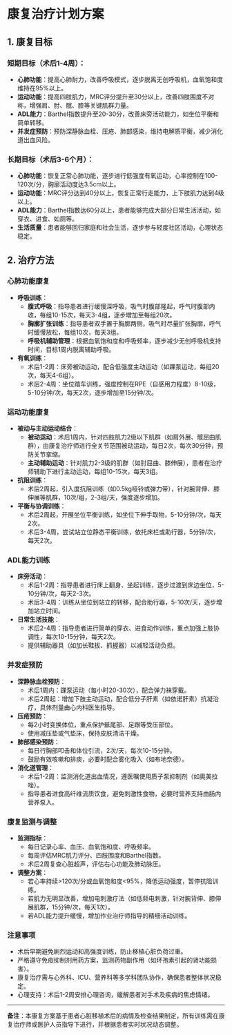 # 康复治疗计划方案

## 1. 康复目标

### 短期目标（术后1-4周）：
- **心肺功能**：提高心肺耐力，改善呼吸模式，逐步脱离无创呼吸机，血氧饱和度维持在95%以上。
- **运动功能**：提高四肢肌力，MRC评分提升至30分以上，改善四肢围度不对称，增强肩、肘、髋、膝等关键肌群力量。
- **ADL能力**：Barthel指数提升至20-30分，改善床旁活动能力，如坐位平衡和简单转移。
- **并发症预防**：预防深静脉血栓、压疮、肺部感染，维持电解质平衡，减少消化道出血风险。

### 长期目标（术后3-6个月）：
- **心肺功能**：恢复正常心肺功能，逐步进行低强度有氧运动，心率控制在100-120次/分，胸廓活动度达3.5cm以上。
- **运动功能**：MRC评分达到40分以上，恢复正常行走能力，上下肢肌力达到4级以上。
- **ADL能力**：Barthel指数达60分以上，患者能够完成大部分日常生活活动，如穿衣、进食、如厕等。
- **生活质量**：患者能够回归家庭和社会生活，逐步参与轻度社区活动，心理状态稳定。

## 2. 治疗方法

### 心肺功能康复
- **呼吸训练**：
  - **腹式呼吸**：指导患者进行缓慢深呼吸，吸气时腹部隆起，呼气时腹部内收，每组10-15次，每天3-4组，逐步增加至每组20次。
  - **胸廓扩张训练**：指导患者双手置于胸廓两侧，吸气时尽量扩张胸廓，呼气时缓慢放松，每组10次，每天3组。
  - **呼吸机辅助管理**：根据血氧饱和度和呼吸频率，逐步减少无创呼吸机支持时间，目标1周内脱离辅助呼吸。
- **有氧训练**：
  - 术后1-2周：床旁被动运动，配合低强度主动运动（如踝泵运动，每组20次，每天4-6组）。
  - 术后2-4周：坐位踏车训练，强度控制在RPE（自感用力程度）8-10级，5-10分钟/次，每天2次，逐步增加至15分钟/次。

### 运动功能康复
- **被动与主动运动结合**：
  - **被动运动**：术后1周内，针对四肢肌力2级以下肌群（如肩外展、髋屈曲肌群），由康复治疗师进行全关节范围被动运动，每日2次，每次30分钟，预防关节挛缩。
  - **主动辅助运动**：针对肌力2-3级的肌群（如肘屈曲、膝伸展），患者在治疗师辅助下进行主动运动，每组10-15次，每天3组。
- **抗阻训练**：
  - 术后2周起，引入度抗阻训练（如0.5kg哑铃或弹力带），针对腕背伸、膝伸展等肌群，10次/组，2-3组/天，强度逐步增加。
- **平衡与协调训练**：
  - 术后2周起，开展坐位平衡训练，如坐位下伸手取物，5-10分钟/次，每天2次。
  - 术后3-4周，尝试站立位静态平衡训练，依托床栏或助行器，5分钟/次，每天2次。

### ADL能力训练
- **床旁活动**：
  - 术后1-2周：指导患者进行床上翻身、坐起训练，逐步过渡到床边坐位，5-10分钟/次，每天2-3次。
  - 术后3-4周：训练从坐位到站立的转移，配合助行器，5-10次/天，逐步增加站立时间。
- **日常生活技能**：
  - 术后2-4周：指导患者进行简单的穿衣、进食动作训练，重点加强上肢协调性，每次10-15分钟，每天2次。
  - 提供辅助器具（如加长鞋拔、抓握器）以减轻活动负担。

### 并发症预防
- **深静脉血栓预防**：
  - 术后1周内：踝泵运动（每小时20-30次），配合弹力袜穿戴。
  - 术后2周起：增加下肢主动运动，配合低分子肝素（如依诺肝素）抗凝治疗，具体剂量由心内科医生指导。
- **压疮预防**：
  - 每2小时变换体位，重点保护骶尾部、足跟等受压部位。
  - 使用减压垫或气垫床，保持皮肤清洁干燥。
- **肺部感染预防**：
  - 每日行胸部叩击和体位引流，2次/天，每次10-15分钟。
  - 鼓励有效咳嗽和排痰，必要时配合雾化吸入（如布地奈德）。
- **消化道管理**：
  - 术后1-2周：监测消化道出血情况，遵医嘱使用质子泵抑制剂（如奥美拉唑）。
  - 指导患者进食高纤维流质饮食，避免刺激性食物，必要时营养支持由肠内营养泵入。

### 康复监测与调整
- **监测指标**：
  - 每日记录心率、血压、血氧饱和度、呼吸频率。
  - 每周评估MRC肌力评分、四肢围度和Barthel指数。
  - 术后2周复查心脏超声，评估右心功能及肺动脉压。
- **调整方案**：
  - 若心率持续>120次/分或血氧饱和度<95%，降低运动强度，暂停抗阻训练。
  - 若肌力无明显改善，增加电刺激疗法（如低频电刺激，针对腕背伸、膝伸展肌群，15分钟/次，每天1次）。
  - 若ADL能力提升缓慢，增加作业治疗师指导的精细活动训练。

### 注意事项
- 术后早期避免剧烈运动和高强度训练，防止移植心脏负荷过重。
- 严格遵守免疫抑制剂用药方案，监测药物副作用（如环孢素引起的肾功能损害）。
- 康复治疗需与心外科、ICU、营养科等多学科团队协作，确保患者整体状况稳定。
- 心理支持：术后1-2周安排心理咨询，缓解患者对手术及疾病的焦虑情绪。

---

**备注**：本康复方案基于患者心脏移植术后的病情及检查结果制定，所有训练需在康复治疗师或医护人员指导下进行，并根据患者实时状况动态调整。
